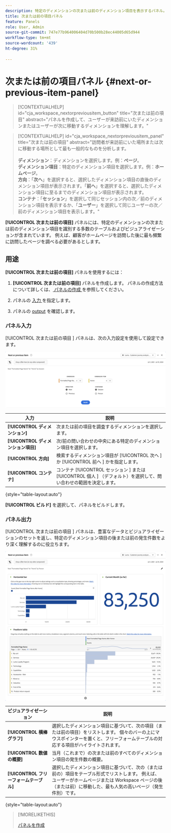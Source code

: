 ```yaml
---
description: 特定のディメンションの次または前のディメンション項目を表示するパネル。
title: 次または前の項目パネル
feature: Panels
role: User, Admin
source-git-commit: 747e77b964006404d70b500b28ec44005d65d944
workflow-type: tm+mt
source-wordcount: '439'
ht-degree: 31%

---
```


# 次または前の項目パネル {#next-or-previous-item-panel}

<!-- markdownlint-disable MD034 -->

>[!CONTEXTUALHELP]
>id="cja_workspace_nextorpreviousitem_button"
>title="次または前の項目"
>abstract="パネルを作成して、ユーザーが来訪前にいたディメンションまたはユーザーが次に移動するディメンションを理解します。"

<!-- markdownlint-disable MD034 -->

<!-- markdownlint-disable MD034 -->

>[!CONTEXTUALHELP]
>id="cja_workspace_nextorpreviousitem_panel"
>title="次または前の項目"
>abstract="訪問者が来訪前にいた場所または次に移動する場所として最も一般的なものを分析します。<br/><br/>**ディメンション**：ディメンションを選択します。例：**ページ**。<br/>**ディメンション項目**：特定のディメンション項目を選択します。例：**ホームページ**。<br/>**方向**：「**次へ**」を選択すると、選択したディメンション項目の直後のディメンション項目が表示されます。「**前へ**」を選択すると、選択したディメンション項目に至るまでのディメンション項目が表示されます。<br/>**コンテナ**：「**セッション**」を選択して同じセッション内の次／前のディメンション項目を表示するか、「**ユーザー**」を選択して同じユーザーの次／前のディメンション項目を表示します。"

<!-- markdownlint-enable MD034 -->



**[!UICONTROL 次または前の項目]** パネルには、特定のディメンションの次または前のディメンション項目を識別する多数のテーブルおよびビジュアライゼーションが含まれています。 例えば、顧客がホームページを訪問した後に最も頻繁に訪問したページを調べる必要があるとします。

## 用途

**[!UICONTROL 次または前の項目]** パネルを使用するには：

1. **[!UICONTROL 次または前の項目]** パネルを作成します。 パネルの作成方法について詳しくは、[ パネルの作成 ](panels.md#create-a-panel) を参照してください。

1. パネルの [ 入力 ](#panel-input) を指定します。

1. パネルの [output](#panel-output) を確認します。

### パネル入力

[!UICONTROL  次または前の項目 ] パネルは、次の入力設定を使用して設定できます。

![ 次または前の項目パネル ](assets/next-or-previous-item.png)

| 入力 | 説明 |
| --- | --- |
| **[!UICONTROL ディメンション]** | 次または前の項目を調査するディメンションを選択します。 |
| **[!UICONTROL ディメンション項目]** | 次/前の問い合わせの中央にある特定のディメンション項目を選択します。 |
| **[!UICONTROL 方向]** | 検索するディメンション項目が [!UICONTROL  次へ ] か [!UICONTROL  前へ ] かを指定します。 |
| **[!UICONTROL コンテナ]** | コンテナ [!UICONTROL  セッション ] または [!UICONTROL  個人 ] （デフォルト）を選択して、問い合わせの範囲を決定します。 |

{style="table-layout:auto"}

**[!UICONTROL ビルド]** を選択して、パネルをビルドします。

### パネル出力

[!UICONTROL  次または前の項目 ] パネルは、豊富なデータとビジュアライゼーションのセットを返し、特定のディメンション項目の後または前の発生件数をより深く理解するのに役立ちます。


![ 次/前のパネル出力 ](assets/next-or-previous-item-output.png)


| ビジュアライゼーション | 説明 |
| --- | --- |
| **[!UICONTROL 横棒グラフ]** | 選択したディメンション項目に基づいて、次の項目（または前の項目）をリストします。 個々のバーの上にマウスポインターを置くと、フリーフォームテーブルの対応する項目がハイライトされます。 |
| **[!UICONTROL 数値の概要]** | 当月（これまで）の次または前のすべてのディメンション項目の発生件数の概要。 |
| **[!UICONTROL フリーフォームテーブル]** | 選択したディメンション項目に基づいて、次の（または前の）項目をテーブル形式でリストします。 例えば、ユーザーがホームページまたは Workspace ページの後（または前）に移動した、最も人気の高いページ（発生件別）です。 |

{style="table-layout:auto"}


>[!MORELIKETHIS]
>
>[ パネルを作成 ](/help/analysis-workspace/c-panels/panels.md#create-a-panel)
>